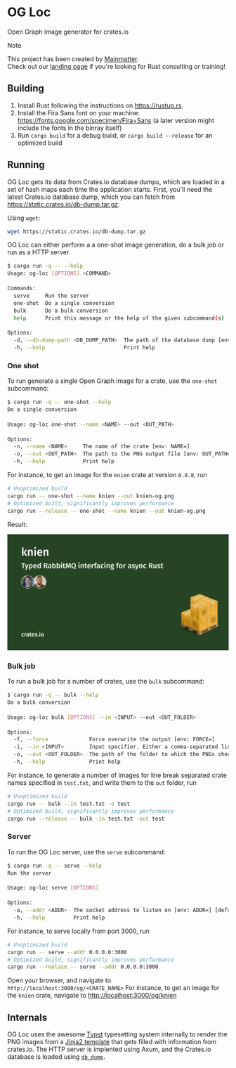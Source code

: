 # OG Loc

Open Graph image generator for crates.io

> [!NOTE]
> This project has been created by [Mainmatter](https://mainmatter.com/rust-consulting/).  
> Check out our [landing page](https://mainmatter.com/rust-consulting/) if you're looking for Rust consulting or training!

## Building

1. Install Rust following the instructions on <https://rustup.rs>.
2. Install the Fira Sans font on your machine: <https://fonts.google.com/specimen/Fira+Sans> (a later version might include the fonts in the binray itself)
3. Run `cargo build` for a debug build, or `cargo build --release` for an optimized build

## Running
OG Loc gets its data from Crates.io database dumps, which are loaded in a set of hash maps each time the application starts.
First, you'll need the latest Crates.io database dump, which you can fetch from <https://static.crates.io/db-dump.tar.gz>.

Using `wget`:

```bash
wget https://static.crates.io/db-dump.tar.gz
```

OG Loc can either perform a a one-shot image generation, do a bulk job or run as a HTTP server.

```bash
$ cargo run -q -- --help
Usage: og-loc [OPTIONS] <COMMAND>

Commands:
  serve     Run the server
  one-shot  Do a single conversion
  bulk      Do a bulk conversion
  help      Print this message or the help of the given subcommand(s)

Options:
  -d, --db-dump-path <DB_DUMP_PATH>  The path of the database dump [env: DB_DUMP_PATH=] [default: ./db-dump.tar.gz]
  -h, --help                         Print help
```

### One shot
To run generate a single Open Graph image for a crate, use the `one-shot` subcommand:

```bash
$ cargo run -q -- one-shot --help
Do a single conversion

Usage: og-loc one-shot --name <NAME> --out <OUT_PATH>

Options:
  -n, --name <NAME>     The name of the crate [env: NAME=]
  -o, --out <OUT_PATH>  The path to the PNG output file [env: OUT_PATH=]
  -h, --help            Print help
```

For instance, to get an image for the `knien` crate at version `0.0.8`, run

```bash
# Unoptimized build
cargo run -- one-shot --name knien --out knien-og.png
# Optimized build, significantly improves performance
cargo run --release -- one-shot --name knien --out knien-og.png
```

Result:

![image](./src/snapshots/og_loc__convert__tests__render_png.snap.png)

### Bulk job
To run a bulk job for a number of crates, use the `bulk` subcommand:

```bash
$ cargo run -q -- bulk --help
Do a bulk conversion

Usage: og-loc bulk [OPTIONS] --in <INPUT> --out <OUT_FOLDER>

Options:
  -f, --force             Force overwrite the output [env: FORCE=]
  -i, --in <INPUT>        Input specifier. Either a comma-separated list of crate names, a path to a file containing a newline-separated list of crate names, or `-`, indicating stdin. Will first attempt to match input with `-`, then parse it as a comma-separated list of crate names, and then fall back to a path, only failing if an empty value is passed [env: INPUT=]
  -o, --out <OUT_FOLDER>  The path of the folder to which the PNGs should be written [env: OUT_FOLDER=]
  -h, --help              Print help
```

For instance, to generate a number of images for line break separated crate names specified in `test.txt`,
and write them to the `out` folder, run

```bash
# Unoptimized build
cargo run -- bulk --in test.txt -o test
# Optimized build, significantly improves performance
cargo run --release -- bulk -in test.txt -out test
```

### Server
To run the OG Loc server, use the `serve` subcommand:

```bash
$ cargo run -q -- serve --help
Run the server

Usage: og-loc serve [OPTIONS]

Options:
  -a, --addr <ADDR>  The socket address to listen on [env: ADDR=] [default: 127.0.0.1:3000]
  -h, --help         Print help
```

For instance, to serve locally from port 3000, run

```bash
# Unoptimized build
cargo run -- serve --addr 0.0.0.0:3000
# Optimized build, significantly improves performance
cargo run --reelase -- serve --addr 0.0.0.0:3000
```

Open your browser, and navigate to `http://localhost:3000/og/<CRATE_NAME>`
For instance, to get an image for the `knien` crate, navigate to <http://localhost:3000/og/knien>

## Internals
OG Loc uses the awesome [Typst](https://typst.app/) typesetting system internally to render the PNG images from a
[Jinja2 template](./template.typ.j2) that gets filled with information from crates.io.
The HTTP server is implented using Axum, and the Crates.io database is loaded using [`db_dump`](https://github.com/dtolnay/db-dump).

